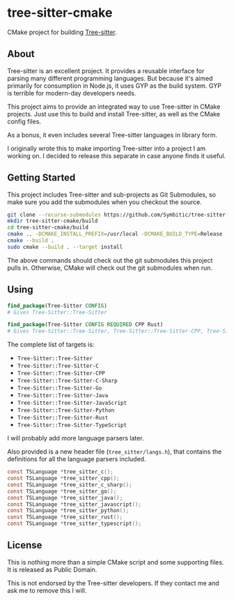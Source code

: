 # tree-sitter-cmake

CMake project for building [Tree-sitter](http://tree-sitter.github.io/tree-sitter/).

## About

Tree-sitter is an excellent project. It provides a reusable interface for parsing many different programming languages.
But because it's aimed primarily for consumption in Node.js, it uses GYP as the build system.
GYP is terrible for modern-day developers needs.

This project aims to provide an integrated way to use Tree-sitter in CMake projects.
Just use this to build and install Tree-sitter, as well as the CMake config files.

As a bonus, it even includes several Tree-sitter languages in library form.

I originally wrote this to make importing Tree-sitter into a project I am
working on. I decided to release this separate in case anyone finds it useful.

## Getting Started

This project includes Tree-sitter and sub-projects as Git Submodules, so make
sure you add the submodules when you checkout the source.

```bash
git clone --recurse-submodules https://github.com/Symbitic/tree-sitter-cmake
mkdir tree-sitter-cmake/build
cd tree-sitter-cmake/build
cmake .. -DCMAKE_INSTALL_PREFIX=/usr/local -DCMAKE_BUILD_TYPE=Release ..
cmake --build .
sudo cmake --build . --target install
```

The above commands should check out the git submodules this project pulls in.
Otherwise, CMake will check out the git submodules when run.

## Using

```cmake
find_package(Tree-Sitter CONFIG)
# Gives Tree-Sitter::Tree-Sitter

find_package(Tree-Sitter CONFIG REQUIRED CPP Rust)
# Gives Tree-Sitter::Tree-Sitter, Tree-Sitter::Tree-Sitter-CPP, Tree-Sitter::Tree-Sitter-Rust
```

The complete list of targets is:

* `Tree-Sitter::Tree-Sitter`
* `Tree-Sitter::Tree-Sitter-C`
* `Tree-Sitter::Tree-Sitter-CPP`
* `Tree-Sitter::Tree-Sitter-C-Sharp`
* `Tree-Sitter::Tree-Sitter-Go`
* `Tree-Sitter::Tree-Sitter-Java`
* `Tree-Sitter::Tree-Sitter-JavaScript`
* `Tree-Sitter::Tree-Sitter-Python`
* `Tree-Sitter::Tree-Sitter-Rust`
* `Tree-Sitter::Tree-Sitter-TypeScript`

I will probably add more language parsers later.

Also provided is a new header file (`tree_sitter/langs.h`), that contains the
definitions for all the language parsers included.

```c
const TSLanguage *tree_sitter_c();
const TSLanguage *tree_sitter_cpp();
const TSLanguage *tree_sitter_c_sharp();
const TSLanguage *tree_sitter_go();
const TSLanguage *tree_sitter_java();
const TSLanguage *tree_sitter_javascript();
const TSLanguage *tree_sitter_python();
const TSLanguage *tree_sitter_rust();
const TSLanguage *tree_sitter_typescript();
```

## License

This is nothing more than a simple CMake script and some supporting files.
It is released as Public Domain.

This is not endorsed by the Tree-sitter developers. If they contact me and ask
me to remove this I will.
